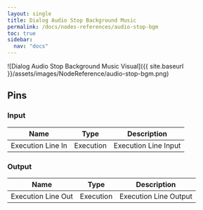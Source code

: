 ```yaml
---
layout: single
title: Dialog Audio Stop Background Music
permalink: /docs/nodes-references/audio-stop-bgm
toc: true
sidebar:
  nav: "docs"
---
```



![Dialog Audio Stop Background Music Visual]({{ site.baseurl }}/assets/images/NodeReference/audio-stop-bgm.png)

## Pins

### Input

| Name | Type | Description |
| --- | --- | --- |
| Execution Line In | Execution | Execution Line Input |

### Output

| Name | Type | Description |
| --- | --- | --- |
| Execution Line Out | Execution | Execution Line Output ||
